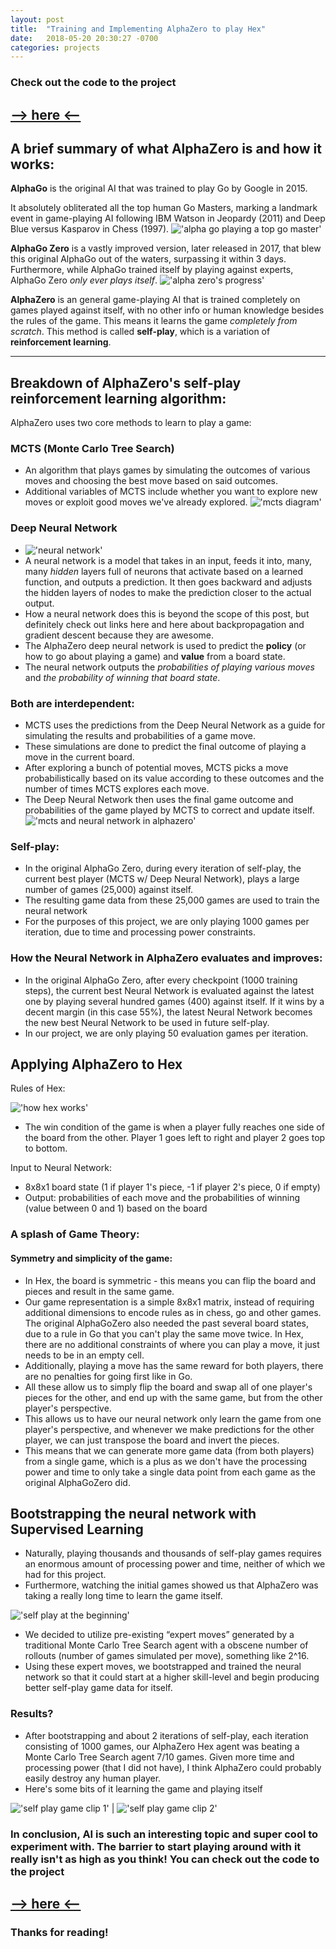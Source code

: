 ```yaml
---
layout: post
title:  "Training and Implementing AlphaZero to play Hex"
date:   2018-05-20 20:30:27 -0700
categories: projects
---
```

### Check out the code to the project

## [--> here <--](https://github.com/likeaj6/alphazero-hex)

## A brief summary of what AlphaZero is and how it works:

**AlphaGo** is the original AI that was trained to play Go by Google in 2015.

It absolutely obliterated all the top human Go Masters, marking a landmark event in game-playing AI following IBM Watson in Jeopardy (2011) and Deep Blue versus Kasparov in Chess (1997).
!['alpha go playing a top go master'][alphago]

**AlphaGo Zero** is a vastly improved version, later released in 2017, that blew this original AlphaGo out of the waters, surpassing it within 3 days.
Furthermore, while AlphaGo trained itself by playing against experts, AlphaGo Zero *only ever plays itself*.
!['alpha zero's progress'][alphazeroprogress]

**AlphaZero** is an general game-playing AI that is trained completely on games played against itself, with no other info or human knowledge besides the rules of the game. This means it learns the game *completely from scratch*. This method is called **self-play**, which is a variation of **reinforcement learning**.

---


## Breakdown of AlphaZero's **self-play reinforcement learning algorithm**:
AlphaZero uses two core methods to learn to play a game:



### MCTS (Monte Carlo Tree Search)
* An algorithm that plays games by simulating the outcomes of various moves and choosing the best move based on said outcomes.
* Additional variables of MCTS include whether you want to explore new moves or exploit good moves we've already explored.
!['mcts diagram'][mcts]



### Deep Neural Network
* !['neural network'][neuralnet]
* A neural network is a model that takes in an input, feeds it into, many, many *hidden* layers full of neurons that activate based on a learned function, and outputs a prediction. It then goes backward and adjusts the hidden layers of nodes to make the prediction closer to the actual output.
* How a neural network does this is beyond the scope of this post, but definitely check out links here and here about backpropagation and gradient descent because they are awesome.
* The AlphaZero deep neural network is used to predict the **policy** (or how to go about playing a game) and **value** from a board state.
* The neural network outputs the *probabilities of playing various moves* and *the probability of winning that board state*.

### Both are interdependent:
* MCTS uses the predictions from the Deep Neural Network as a guide for simulating the results and probabilities of a game move.
* These simulations are done to predict the final outcome of playing a move in the current board.
* After exploring a bunch of potential moves, MCTS picks a move probabilistically based on its value according to these outcomes and the number of times MCTS explores each move.
* The Deep Neural Network then uses the final game outcome and probabilities of the game played by MCTS to correct and update itself.
!['mcts and neural network in alphazero'][mctsnn]

### Self-play:
* In the original AlphaGo Zero, during every iteration of self-play, the current best player (MCTS w/ Deep Neural Network), plays a large number of games (25,000) against itself.
* The resulting game data from these 25,000 games are used to train the neural network
* For the purposes of this project, we are only playing 1000 games per iteration, due to time and processing power constraints.

### How the Neural Network in AlphaZero evaluates and improves:
* In the original AlphaGo Zero, after every checkpoint (1000 training steps), the current best Neural Network is evaluated against the latest one by playing several hundred games (400) against itself. If it wins by a decent margin (in this case 55%), the latest Neural Network becomes the new best Neural Network to be used in future self-play.
* In our project, we are only playing 50 evaluation games per iteration.


## Applying AlphaZero to Hex
Rules of Hex:

!['how hex works'][hex]

* The win condition of the game is when a player fully reaches one side of the board from the other. Player 1 goes left to right and player 2 goes top to bottom.

Input to Neural Network:
* 8x8x1 board state (1 if player 1's piece, -1 if player 2's piece, 0 if empty)
* Output: probabilities of each move and the probabilities of winning (value between 0 and 1) based on the board

### A splash of Game Theory:

#### Symmetry and simplicity of the game:
* In Hex, the board is symmetric - this means you can flip the board and pieces and result in the same game.
* Our game representation is a simple 8x8x1 matrix, instead of requiring additional dimensions to encode rules as in chess, go and other games. The original AlphaGoZero also needed the past several board states, due to a rule in Go that you can't play the same move twice. In Hex, there are no additional constraints of where you can play a move, it just needs to be in an empty cell.
* Additionally, playing a move has the same reward for both players, there are no penalties for going first like in Go.
* All these allow us to simply flip the board and swap all of one player's pieces for the other, and end up with the same game, but from the other player's perspective.
* This allows us to have our neural network only learn the game from one player's perspective, and whenever we make predictions for the other player, we can just transpose the board and invert the pieces.
* This means that we can generate more game data (from both players) from a single game, which is a plus as we don't have the processing power and time to only take a single data point from each game as the original AlphaGoZero did.

## Bootstrapping the neural network with Supervised Learning

* Naturally, playing thousands and thousands of self-play games requires an enormous amount of processing power and time, neither of which we had for this project.
* Furthermore, watching the initial games showed us that AlphaZero was taking a really long time to learn the game itself.

!['self play at the beginning'][slowselfplay]

* We decided to utilize pre-existing “expert moves” generated by a traditional Monte Carlo Tree Search agent with a obscene number of rollouts (number of games simulated per move), something like 2^16.
* Using these expert moves, we bootstrapped and trained the neural network so that it could start at a higher skill-level and begin producing better self-play game data for itself.

### Results?

* After bootstrapping and about 2 iterations of self-play, each iteration consisting of 1000 games, our AlphaZero Hex agent was beating a Monte Carlo Tree Search agent 7/10 games. Given more time and processing power (that I did not have), I think AlphaZero could probably easily destroy any human player.
* Here's some bits of it learning the game and playing itself

!['self play game clip 1'][selfplay1] | !['self play game clip 2'][selfplay2]


### In conclusion, AI is such an interesting topic and super cool to experiment with. The barrier to start playing around with it really isn't as high as you think! You can check out the code to the project

## [--> here <--](https://github.com/likeaj6/alphazero-hex)

### Thanks for reading!



[alphago]: https://media.shellypalmer.com/wp-content/images/2016/03/alphago.jpg "alpha go playing lee sedol"
[alphazeroprogress]: https://www.kdnuggets.com/images/alphago-zero-progress-585.jpg "alpha go zero's progress vs other alphago versions"
[mcts]: https://upload.wikimedia.org/wikipedia/commons/thumb/6/62/MCTS_%28English%29_-_Updated_2017-11-19.svg/808px-MCTS_%28English%29_-_Updated_2017-11-19.svg.png "monte carlo tree search"
[neuralnet]: https://cdn-images-1.medium.com/max/2000/1*1mpE6fsq5LNxH31xeTWi5w.jpeg "neural networks"
[mctsnn]:https://louishenrifranc.github.io/img/2017-10-23-alphago/thumbnail.PNG "how mcts & deep neural net interact in alphazero"
[hex]: https://upload.wikimedia.org/wikipedia/commons/thumb/3/38/Hex-board-11x11-%282%29.jpg/250px-Hex-board-11x11-%282%29.jpg "hex"
[slowselfplay]:https://lh3.googleusercontent.com/_slJRCAvLIxx8ri5G9546JlrjhNdqQ8J4hKZsgrPluprO9WtMP8bs77XbnwWDlYkXUsOap5KxmYtLP-rOZH25ndkua1E_N_cNb-1wtwVWiBDoFOjbczPVgNpozxL353NAiVLGIEffDgXID9B5lKLu-3dwl_2SaQf8RcELPpaB6UPrwVDp6-_XyZPzSNwMqx9fOR22RZzITf6VzlUU4v-TUe249yrdP8Nmru6ntQ2gS4c8dMUyWBSWxEQhAObBO65BHENpueUmTXNbmXrROluaBAgAAd8RtnIXP5UUEA9XrvkulDKn8aP0iJPni6ZftYeSi6W2DjII_m-T22UWhJ1GbjVuLbhZzuX0z2eR4MwTRwi0QC5uNcR_mjuB5Y8lf53zAr3Lm1cYMqbY2KxYnTuCzcFf9Dyjm8udfNHVdA0S9TDRoSM_yL92NB7KRUswzTdIkclX0AH83KM33WPEXUSDCpPFWxiigDkwqfnLSElng0gVkcSKBo5GPuVDaxsSuzZ8877jR1Zbc7RqucDNkOk0mA4zyGQRGnjgLEauQf_vhy9JRUvH-G7LPH-tLl52-jHsITjezwK6fAqokysNoGNl4vGozkv65ZEw9F6fMQ=w1000-h800-no "self play taking a while to learn game"
[selfplay1]:https://lh3.googleusercontent.com/ieoAVlFfiw98ABe1qsEV3ZiFQHqFa_Cel1TKOwM4wX6f83NQXFtKVRHsob0P6cP-nsJA9QmWur5KGgd0R0rWF4dN5PiGufkOBxoYG9ENoaFG6wgOF5AYUW88qXLUtviVm3qbWuBs8NWbJxyr46p3hWiYVWZXvXeTDvHqZ16r91Sf00pR6BySbWl_tuVbnAZz6nI8bIJ54FWXsT-1uJGPvSB641eM_5LveLIcQ9O7X7cWTsui5oAnkbQS36PnVjqUjbWi7yrQVTRO8CfqzaS-oDqtDw6qUJRdN2cpTECiQvXE8EKdIdPrhFPuRWjL-kPA8To7zJIbx7UJOMPzJLhk-ps576P1Ok_wJzQWNgLKv3ZsjBV-5LYSUh4gtCgSV9PZc57Ed3mQi8a7Z9ltlxcL1tAAU7rul42h5v2txj9Fgw2Ivs-zgzuJnjiNjIZURSbV9UGQpZI--fW0TfNOHyLSmdgK6YE7BZX1eOv_bN2rg4tKYnNtrP2nJGYB-JWWYj9TnSGG4UwKWUZwY0Q8ltUAlvMrNcRMDKK1QBDkoxB-UXLGYc3uEbnfkJWSNIltZ0MXNH-lLCO2A6iOr66T2HCOicKeHjBYk83_3_ENwzM=w500-h400-no "self play game 1"
[selfplay2]:https://lh3.googleusercontent.com/JEQDxlJBuHvrWgW7G3vwEii3XvvqQnoyzXNBPvet9spaM2D7ngkKyVTxLe088TKZaCcXURJYbRMXLdJybLNfb7MBNkfXiPxeBUkS8LdPQ3o7F5_cT9XPWTxUMhbDHszGZGT27USjA2H7TBY6bl5S-1TBccokCkFJjgwatNZHAbn4Q12K-nTo8WPBKRaRs1KHtGhs7CwERi2cqjMkRWHKxxuDOoPsCSxZ7JTkdjmxRnI0ZgVllTQCqU6NVWoe3HHZbOAboHFgl6x9PDok-eewixX5MTXskfxlAkJ4NLBN6n33Ghba31WMyAC_3LA5RprGg3G5Jf0bz80__Ng8_eMLHGzOIjqjwleI7F7YzvI0l9G6I7KBkjE0_0mxAXJIFClrBvmu8K35V5K2WZUidwSvGdBoTHPdm9pK3iCLQV-lQyhgzzSJLekOFAZ98DkS8kwUxSfvRq6Pw6po9sX79mXdaU6-Zbu8nTCnfjKiCLdrHNfVhcV2SbZgFYGW7AMQ5jSfzhAK0PhDv5ztCZcOIG18CM5GyGWD2vuhpYhLudSaK_ZxhWJEMkZOyzVzH4O1uJGKQq4goMDNOQTYbwRfBD1N-c1g5MmV0zUG4b9-Yrw=w500-h400-no "self play game 2"
